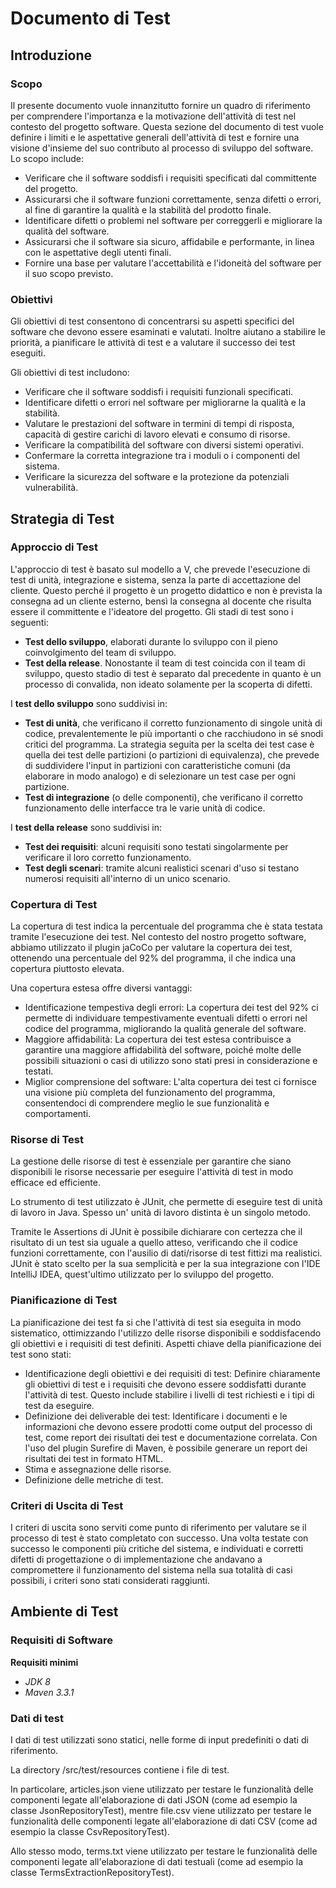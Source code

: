 # Documento di Test

## Introduzione

### Scopo

Il presente documento vuole innanzitutto fornire un quadro di riferimento per comprendere l'importanza e la motivazione
dell'attività di test nel contesto del progetto software. Questa sezione del documento di test vuole definire i limiti e
le aspettative generali dell'attività di test e fornire una visione d'insieme del suo contributo al processo di sviluppo
del software. Lo scopo include:

- Verificare che il software soddisfi i requisiti specificati dal committente del progetto.
- Assicurarsi che il software funzioni correttamente, senza difetti o errori, al fine di garantire la qualità e la
  stabilità del prodotto finale.
- Identificare difetti o problemi nel software per correggerli e migliorare la qualità del software.
- Assicurarsi che il software sia sicuro, affidabile e performante, in linea con le aspettative degli utenti finali.
- Fornire una base per valutare l'accettabilità e l'idoneità del software per il suo scopo previsto.

### Obiettivi

Gli obiettivi di test consentono di concentrarsi su aspetti specifici del software che devono essere esaminati e
valutati. Inoltre aiutano a stabilire le priorità, a pianificare le attività di test e a valutare il successo dei test
eseguiti.

Gli obiettivi di test includono:

- Verificare che il software soddisfi i requisiti funzionali specificati.
- Identificare difetti o errori nel software per migliorarne la qualità e la stabilità.
- Valutare le prestazioni del software in termini di tempi di risposta, capacità di gestire carichi di lavoro elevati e
  consumo di risorse.
- Verificare la compatibilità del software con diversi sistemi operativi.
- Confermare la corretta integrazione tra i moduli o i componenti del sistema.
- Verificare la sicurezza del software e la protezione da potenziali vulnerabilità.

## Strategia di Test

### Approccio di Test

L'approccio di test è basato sul modello a V, che prevede l'esecuzione di test di unità, integrazione e sistema, senza
la parte di accettazione del cliente. Questo perché il progetto è un progetto didattico e non è prevista la consegna ad
un cliente esterno, bensì la consegna al docente che risulta essere il committente e l'ideatore del progetto.
Gli stadi di test sono i seguenti:

- **Test dello sviluppo**, elaborati durante lo sviluppo con il pieno coinvolgimento del team di sviluppo.
- **Test della release**. Nonostante il team di test coincida con il team di sviluppo, questo stadio di test è separato
  dal
  precedente in quanto è un processo di convalida, non ideato solamente per la scoperta di difetti.

I **test dello sviluppo** sono suddivisi in:

- **Test di unità**, che verificano il corretto funzionamento di singole unità di codice, prevalentemente le più
  importanti
  o che racchiudono in sé snodi critici del programma. La strategia seguita per la scelta dei test case è quella dei
  test delle partizioni (o partizioni di equivalenza), che prevede di suddividere l'input in partizioni con
  caratteristiche comuni (da elaborare in modo analogo) e di selezionare un test case per ogni partizione.
- **Test di integrazione** (o delle componenti), che verificano il corretto funzionamento delle interfacce tra le varie
  unità di codice.

I **test della release** sono suddivisi in:

- **Test dei requisiti**: alcuni requisiti sono testati singolarmente per verificare il loro corretto funzionamento.
- **Test degli scenari**: tramite alcuni realistici scenari d'uso si testano numerosi requisiti all'interno di un unico
  scenario.

### Copertura di Test

La copertura di test indica la percentuale del programma che è stata testata tramite l'esecuzione dei test. Nel contesto
del nostro progetto software, abbiamo utilizzato il plugin jaCoCo per valutare la copertura dei test, ottenendo una
percentuale del 92% del programma, il che indica una copertura piuttosto elevata.

Una copertura estesa offre diversi vantaggi:

- Identificazione tempestiva degli errori: La copertura dei test del 92% ci permette di individuare tempestivamente
  eventuali difetti o errori nel codice del programma, migliorando la qualità generale del software.
- Maggiore affidabilità: La copertura dei test estesa contribuisce a garantire una maggiore affidabilità del software,
  poiché molte delle possibili situazioni o casi di utilizzo sono stati presi in considerazione e testati.
- Miglior comprensione del software: L'alta copertura dei test ci fornisce una visione più completa del funzionamento
  del
  programma, consentendoci di comprendere meglio le sue funzionalità e comportamenti.

### Risorse di Test

La gestione delle risorse di test è essenziale per garantire che siano disponibili le risorse necessarie per eseguire
l'attività di test in modo efficace ed efficiente.

Lo strumento di test utilizzato è JUnit, che permette di eseguire test di unità di lavoro in Java. Spesso un' unità di
lavoro distinta è un singolo metodo.

Tramite le Assertions di JUnit è possibile dichiarare con certezza che il risultato di un test sia uguale a quello
atteso, verificando che il codice funzioni correttamente, con l'ausilio di dati/risorse di test fittizi ma realistici.
JUnit è stato scelto per la sua semplicità e per la sua integrazione con l'IDE IntelliJ IDEA, quest'ultimo utilizzato
per lo sviluppo del progetto.

### Pianificazione di Test

La pianificazione dei test fa si che l'attività di test sia eseguita in modo sistematico, ottimizzando l'utilizzo delle
risorse disponibili e soddisfacendo gli obiettivi e i requisiti di test definiti.
Aspetti chiave della pianificazione dei test sono stati:

- Identificazione degli obiettivi e dei requisiti di test: Definire chiaramente gli obiettivi di test e i requisiti che
  devono essere soddisfatti durante l'attività di test. Questo include stabilire i livelli di test richiesti e i tipi di
  test da eseguire.
- Definizione dei deliverable dei test: Identificare i documenti e le informazioni che devono essere prodotti come
  output del processo di test, come report dei risultati dei test e documentazione correlata. Con l'uso del plugin
  Surefire di Maven, è possibile generare un report dei risultati dei test in formato HTML.
- Stima e assegnazione delle risorse.
- Definizione delle metriche di test.

### Criteri di Uscita di Test

I criteri di uscita sono serviti come punto di riferimento per valutare se il processo di test è stato completato con
successo.
Una volta testate con successo le componenti più critiche del sistema, e individuati e corretti difetti di progettazione
o di implementazione che andavano a compromettere il funzionamento del sistema nella sua totalità di casi possibili, i
criteri sono stati considerati raggiunti.

## Ambiente di Test

### Requisiti di Software

**Requisiti minimi**

- _JDK 8_
- _Maven 3.3.1_

### Dati di test

I dati di test utilizzati sono statici, nelle forme di input predefiniti o dati di riferimento.

La directory /src/test/resources contiene i file di test.

In particolare, articles.json viene utilizzato per testare le funzionalità delle componenti legate all'elaborazione di
dati JSON (come ad esempio la classe JsonRepositoryTest), mentre file.csv
viene utilizzato per testare le funzionalità delle componenti legate all'elaborazione di dati CSV (come ad esempio la
classe CsvRepositoryTest).

Allo stesso modo, terms.txt viene utilizzato per testare le funzionalità delle componenti
legate all'elaborazione di dati testuali (come ad esempio la classe TermsExtractionRepositoryTest).





